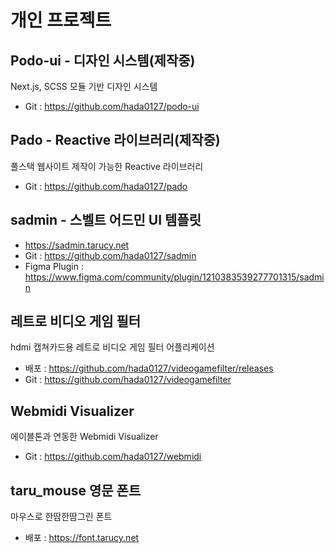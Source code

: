 # 개인 프로젝트
## Podo-ui - 디자인 시스템(제작중)
Next.js, SCSS 모듈 기반 디자인 시스템
- Git : https://github.com/hada0127/podo-ui

## Pado - Reactive 라이브러리(제작중)
풀스택 웹사이트 제작이 가능한 Reactive 라이브러리
- Git : https://github.com/hada0127/pado

## sadmin - 스벨트 어드민 UI 템플릿 
- https://sadmin.tarucy.net
- Git : https://github.com/hada0127/sadmin
- Figma Plugin : https://www.figma.com/community/plugin/1210383539277701315/sadmin

## 레트로 비디오 게임 필터
hdmi 캡쳐카드용 레트로 비디오 게임 필터 어플리케이션
- 배포 : https://github.com/hada0127/videogamefilter/releases
- Git : https://github.com/hada0127/videogamefilter

## Webmidi Visualizer
에이블톤과 연동한 Webmidi Visualizer 
- Git : https://github.com/hada0127/webmidi

## taru_mouse 영문 폰트
마우스로 한땀한땀그린 폰트
- 배포 : https://font.tarucy.net
